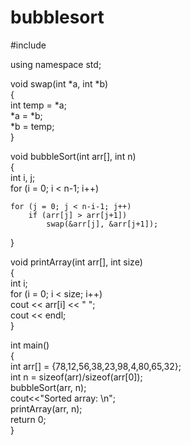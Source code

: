 # bubblesort
#include <iostream>

using namespace std; 
  
void swap(int *a, int *b)  
{  
    int temp = *a;  
    *a = *b;  
    *b = temp;  
}  
    
void bubbleSort(int arr[], int n)  
{  
    int i, j;  
    for (i = 0; i < n-1; i++)      
       
    for (j = 0; j < n-i-1; j++)  
        if (arr[j] > arr[j+1])  
            swap(&arr[j], &arr[j+1]);  
}  
  
void printArray(int arr[], int size)  
{  
    int i;  
    for (i = 0; i < size; i++)  
        cout << arr[i] << " ";  
    cout << endl;  
}  
   
int main()  
{  
    int arr[] = {78,12,56,38,23,98,4,80,65,32};  
    int n = sizeof(arr)/sizeof(arr[0]);  
    bubbleSort(arr, n);  
    cout<<"Sorted array: \n";  
    printArray(arr, n);  
    return 0;  
}  
